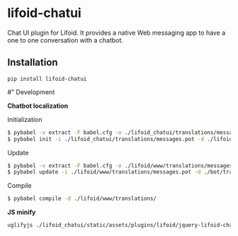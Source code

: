 # lifoid-chatui

Chat UI plugin for Lifoid. It provides a native Web messaging app to have a 
one to one conversation with a chatbot.

## Installation

```
pip install lifoid-chatui
```

#" Development

**Chatbot localization**

Initialization

```bash
$ pybabel -v extract -F babel.cfg -o ./lifoid_chatui/translations/messages.pot ./
$ pybabel init -i ./lifoid_chatui/translations/messages.pot -d ./lifoid_chatui/translations -l ja
```

Update

```bash
$ pybabel -v extract -F babel.cfg -o ./lifoid/www/translations/messages.pot ./
$ pybabel update -i ./lifoid/www/translations/messages.pot -d ./bot/translations
```

Compile

```bash
$ pybabel compile -d ./lifoid/www/translations/
```

**JS minify**

```bash
uglifyjs ./lifoid_chatui/static/assets/plugins/lifoid/jquery-lifoid-chat.js -c -m -v -o ./lifoid_chatui/static/assets/plugins/lifoid/jquery-lifoid-chat.min.js
```

